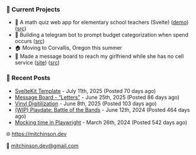 ### 📌 Current Projects
- 📝 A math quiz web app for elementary school teachers (Svelte) ([demo](https://quiz-staging.mitchinson.dev/)) ([src](https://github.com/bmitchinson/budget-entry))
- 💸 Building a telegram bot to prompt budget categorization when spend occurs ([src](https://github.com/bmitchinson/sms-accountant))
- 🏠 Moving to Corvallis, Oregon this summer
- 💌 Made a message board to reach my girlfriend while she has no cell service ([site](https://letters.mitchinson.dev/)) ([src](https://github.com/bmitchinson/letters))

### 📝 Recent Posts

- [SvelteKit Template](https://blog.mitchinson.dev/sveltekit-template) - July 11th, 2025 (Posted 70 days ago)
- [Message Board - “Letters”](https://blog.mitchinson.dev/letters) - June 25th, 2025 (Posted 86 days ago)
- [Vinyl Digitilization](https://blog.mitchinson.dev/vinyl) - June 8th, 2025 (Posted 103 days ago)
- [(WIP) Playdate: Battle of the Bands](https://blog.mitchinson.dev/playdate-dev-one) - June 12th, 2024 (Posted 464 days ago)
- [Mocking time in Playwright](https://blog.mitchinson.dev/playwright-mock-time) - March 26th, 2024 (Posted 542 days ago)

🌐 https://mitchinson.dev

💌 mitchinson.dev@gmail.com